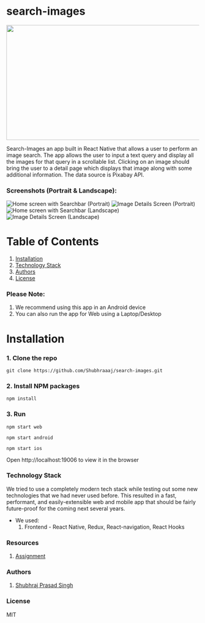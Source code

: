 # search-images



<img src="https://cdn.pixabay.com/photo/2019/01/23/21/16/pixabay-3951079_960_720.png" width="600" height="300">


Search-Images an app built in React Native that allows a user to perform an image search. 
The app allows the user to input a text query and display all the images for that query in a scrollable list. 
Clicking on an image should bring the user to a detail page which displays that image along with some additional information. 
The data source is Pixabay API.

### Screenshots (Portrait & Landscape):
![Home screen with Searchbar (Portrait)](https://user-images.githubusercontent.com/24857974/163854809-40517aba-9ee8-4a04-9ecc-3a13d138e398.jpg) ![Image Details Screen (Portrait)](https://user-images.githubusercontent.com/24857974/163854828-bda0f878-3740-48df-a15c-c1bd64cb0e5b.jpg)
![Home screen with Searchbar (Landscape)](https://user-images.githubusercontent.com/24857974/163854764-6906ce09-2aad-4db4-b792-12a1e372f247.jpg)
![Image Details Screen (Landscape)](https://user-images.githubusercontent.com/24857974/163854861-0cec5904-3171-44c8-a757-90beb44d8bc9.jpg)

# Table of Contents
1. [Installation](https://github.com/Shubhraaaj/search-images/blob/master/README.md#installation)
2. [Technology Stack](https://github.com/Shubhraaaj/search-images/blob/master/README.md#technology-stack)
3. [Authors](https://github.com/Shubhraaaj/search-images/blob/master/README.md#technology-stack)
4. [License](https://github.com/Shubhraaaj/search-images/blob/master/README.md#technology-stack)

### Please Note:
 1. We recommend using this app in an Android device 
 2. You can also run the app for Web using a Laptop/Desktop


# Installation
### 1. Clone the repo
```git clone https://github.com/Shubhraaaj/search-images.git``` 

### 2. Install NPM packages

```npm install```

### 3. Run
```npm start web```

```npm start android```

```npm start ios```

Open http://localhost:19006 to view it in the browser

### Technology Stack
We tried to use a completely modern tech stack while testing out some new technologies that we had never used before. This resulted in a fast, performant, and easily-extensible web and mobile app that should be fairly future-proof for the coming next several years. 
* We used:
     1. Frontend - React Native, Redux, React-navigation, React Hooks

### Resources
 1. [Assignment](https://docs.google.com/document/d/1pWqU8a_DClZcEDwDcA3mTyTPAvgK1X4dDdGM1S2dTS8/edit?usp=sharing)

### Authors
 1. [Shubhraj Prasad Singh](https://github.com/Shubhraaaj)

### License
MIT

